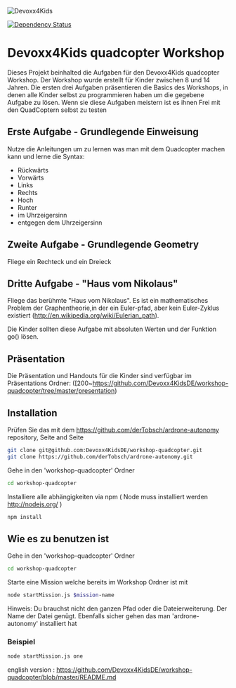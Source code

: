 ![Devoxx4Kids](http://www.devoxx4kids.de/wp-content/uploads/2015/07/cropped-header_hp.jpg)


[![Dependency Status](https://david-dm.org/Devoxx4KidsDE/workshop-quadcopter.svg)](https://david-dm.org/Devoxx4KidsDE/workshop-quadcopter)

# Devoxx4Kids quadcopter Workshop

Dieses Projekt beinhalted die Aufgaben für den Devoxx4Kids quadcopter Workshop.
Der Workshop wurde erstellt für Kinder zwischen 8 und 14 Jahren.
Die ersten drei Aufgaben präsentieren die Basics des Workshops, in denen alle Kinder selbst zu programmieren haben um die gegebene Aufgabe zu lösen.
Wenn sie diese Aufgaben meistern ist es ihnen Frei mit den QuadCoptern selbst zu testen

## Erste Aufgabe - Grundlegende Einweisung

Nutze die Anleitungen um zu lernen was man mit dem Quadcopter machen kann und lerne die 
Syntax:
* Rückwärts
* Vorwärts
* Links
* Rechts
* Hoch
* Runter
* im Uhrzeigersinn
* entgegen dem Uhrzeigersinn

## Zweite Aufgabe - Grundlegende Geometry

Fliege ein Rechteck und ein Dreieck

## Dritte Aufgabe - "Haus vom Nikolaus"

Fliege das berühmte "Haus vom Nikolaus". Es ist ein mathematisches Problem der Graphentheorie,in der ein Euler-pfad, aber kein Euler-Zyklus existiert (http://en.wikipedia.org/wiki/Eulerian_path).

Die Kinder sollten diese Aufgabe mit absoluten Werten und der Funktion go() lösen.

## Präsentation

Die Präsentation und Handouts für die Kinder sind verfügbar im Präsentations Ordner:
([200~https://github.com/Devoxx4KidsDE/workshop-quadcopter/tree/master/presentation)

## Installation

Prüfen Sie das mit dem https://github.com/derTobsch/ardrone-autonomy repository, Seite and Seite

```sh
git clone git@github.com:Devoxx4KidsDE/workshop-quadcopter.git
git clone https://github.com/derTobsch/ardrone-autonomy.git
```
Gehe in den 'workshop-quadcopter' Ordner
```sh
cd workshop-quadcopter
```
Installiere alle abhängigkeiten via npm ( Node muss installiert werden http://nodejs.org/ )

```sh
npm install
```
## Wie es zu benutzen ist

Gehe in den 'workshop-quadcopter' Ordner
```sh
cd workshop-quadcopter
```
Starte eine Mission welche bereits im Workshop Ordner ist mit
```sh
node startMission.js $mission-name
```

Hinweis: Du brauchst nicht den ganzen Pfad oder die Dateierweiterung. 
Der Name der Datei genügt.
Ebenfalls sicher gehen das man 'ardrone-autonomy' installiert hat

### Beispiel
```sh
node startMission.js one
```


english version : https://github.com/Devoxx4KidsDE/workshop-quadcopter/blob/master/README.md
